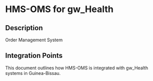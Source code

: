 # HMS-OMS for gw_Health

## Description

Order Management System

## Integration Points

This document outlines how HMS-OMS is integrated with gw_Health systems in Guinea-Bissau.

